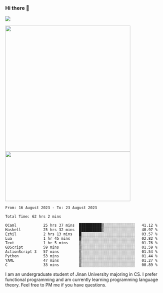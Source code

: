 ### Hi there 👋

<!--
**pe200012/pe200012** is a ✨ _special_ ✨ repository because its `README.md` (this file) appears on your GitHub profile.

Here are some ideas to get you started:

- 🔭 I’m currently working on ...
- 🌱 I’m currently learning ...
- 👯 I’m looking to collaborate on ...
- 🤔 I’m looking for help with ...
- 💬 Ask me about ...
- 📫 How to reach me: ...
- 😄 Pronouns: ...
- ⚡ Fun fact: ...
-->
![](https://www.codewars.com/users/pe200012/badges/large)
<p>
    <img width="400em" src="https://github-readme-stats-git-masterrstaa-rickstaa.vercel.app/api?username=pe200012&show_icons=true&icon_color=f44336&title_color=757de8&rank_icon=github">
    <img width="400em" height="159em" src="https://github-readme-stats-git-masterrstaa-rickstaa.vercel.app/api/top-langs/?username=pe200012&hide=html,cmake,css&title_color=757de8&layout=compact">
</p>

<!--START_SECTION:waka-->

```all_time
From: 16 August 2023 - To: 23 August 2023

Total Time: 62 hrs 2 mins

OCaml            25 hrs 37 mins  ██████████▒░░░░░░░░░░░░░░   41.12 %
Haskell          25 hrs 32 mins  ██████████▒░░░░░░░░░░░░░░   40.97 %
Ezhil            2 hrs 13 mins   █░░░░░░░░░░░░░░░░░░░░░░░░   03.57 %
Lua              1 hr 45 mins    ▓░░░░░░░░░░░░░░░░░░░░░░░░   02.82 %
Text             1 hr 5 mins     ▒░░░░░░░░░░░░░░░░░░░░░░░░   01.76 %
GDScript         59 mins         ▒░░░░░░░░░░░░░░░░░░░░░░░░   01.59 %
ActionScript 3   57 mins         ▒░░░░░░░░░░░░░░░░░░░░░░░░   01.54 %
Python           53 mins         ▒░░░░░░░░░░░░░░░░░░░░░░░░   01.44 %
YAML             47 mins         ▒░░░░░░░░░░░░░░░░░░░░░░░░   01.27 %
C                33 mins         ▒░░░░░░░░░░░░░░░░░░░░░░░░   00.89 %
```

<!--END_SECTION:waka-->

I am an undergraduate student of Jinan University majoring in CS. I prefer functional programming and am currently learning programming language theory. Feel free to PM me if you have questions.

